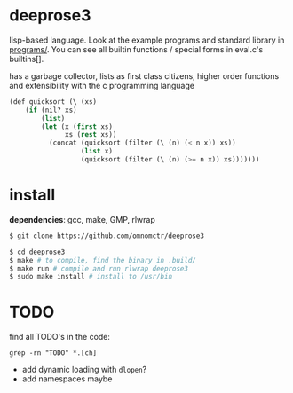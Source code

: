 # deeprose3

lisp-based language. Look at the example programs and standard library in [programs/](https://github.com/omnomctr/deeprose3/tree/main/programs).
You can see all builtin functions / special forms in eval.c's builtins[].

has a garbage collector, lists as first class citizens, higher order functions and extensibility with the c programming language

```lisp
(def quicksort (\ (xs)
    (if (nil? xs) 
        (list)
        (let (x (first xs)
              xs (rest xs))
          (concat (quicksort (filter (\ (n) (< n x)) xs))
                  (list x)
                  (quicksort (filter (\ (n) (>= n x)) xs)))))))

```

# install

**dependencies**: gcc, make, GMP, rlwrap

```sh
$ git clone https://github.com/omnomctr/deeprose3

$ cd deeprose3
$ make # to compile, find the binary in .build/
$ make run # compile and run rlwrap deeprose3 
$ sudo make install # install to /usr/bin
```

# TODO
find all TODO's in the code:
```ch
grep -rn "TODO" *.[ch]
```
* add dynamic loading with `dlopen`?
* add namespaces maybe
